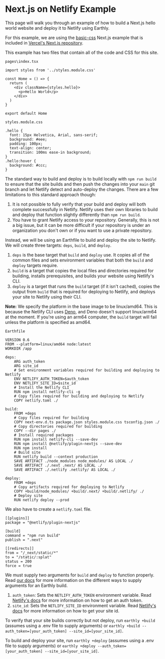 # Next.js on Netlify Example

This page will walk you through an example of how to build a Next.js hello world website and deploy it to Netlify using Earthly.  
  
For this example, we are using the [basic-css](https://github.com/vercel/next.js/tree/canary/examples/basic-css) Next.js example that is included in [Vercel's Next.js repository](https://github.com/vercel/next.js).  
  
This example has two files that contain all of the code and CSS for this site.  
  
`pages\index.tsx`
```
import styles from '../styles.module.css'

const Home = () => {
  return (
    <div className={styles.hello}>
      <p>Hello World</p>
    </div>
  )
}

export default Home
```
  
`styles.module.css`
```
.hello {
  font: 15px Helvetica, Arial, sans-serif;
  background: #eee;
  padding: 100px;
  text-align: center;
  transition: 100ms ease-in background;
}
.hello:hover {
  background: #ccc;
}
```
The standard way to build and deploy is to build locally with `npm run build` to ensure that the site builds and then push the changes into your `main` git branch and let Netlify detect and auto-deploy the changes. There are a few limitations to this standard approach though:
1.  It is not possible to fully verify that your build and deploy will both complete successfully in Netlify. Netlify uses their own libraries to build and deploy that function slightly differently than `npm run build`.
2.  You have to grant Netlify access to your repository. Generally, this is not a big issue, but it can be more difficult if your repository is under an organization you don't own or if you want to use a private repository.
  
Instead, we will be using an Earthfile to build and deploy the site to Netlify. We will create three targets: `deps`, `build`, and `deploy`.
1.  `deps` is the base target that `build` and `deploy` use. It copies all of the common files and sets environment variables that both the `build` and `deploy` targets require.
2.  `build` is a target that copies the local files and directories required for building, installs prerequisites, and builds your website using Netlify's CLI.
3.  `deploy` is a target that runs the `build` target (if it isn't cached), copies the output from `build` that is required for deploying to Netlify, and deploys your site to Netlify using their CLI.
  
**Note:** We specify the platform in the base image to be linux/amd64. This is because the Netlify CLI uses [Deno](https://deno.land/), and Deno doesn't support linux/arm64 at the moment. If you're using an arm64 computer, the `build` target will fail unless the platform is specified as amd64.  
  
`Earthfile`
```
VERSION 0.6
FROM --platform=linux/amd64 node:latest
WORKDIR /app

deps:
    ARG auth_token
    ARG site_id
    # Set environment variables required for building and deploying to Netlify
    ENV NETLIFY_AUTH_TOKEN=$auth_token
    ENV NETLIFY_SITE_ID=$site_id
    # Install the Netlify CLI
    RUN npm install netlify-cli -g
    # Copy files required for building and deploying to Netlify
    COPY netlify.toml ./

build:
    FROM +deps
    # Copy files required for building
    COPY next-env.d.ts package.json styles.module.css tsconfig.json ./
    # Copy directories required for building
    COPY --dir pages ./
    # Install required packages
    RUN npm install netlify-cli --save-dev
    RUN npm install @netlify/plugin-nextjs --save-dev
    RUN npm install
    # Build site
    RUN netlify build --context production
    SAVE ARTIFACT ./node_modules node_modules/ AS LOCAL ./
    SAVE ARTIFACT ./.next .next/ AS LOCAL ./
    SAVE ARTIFACT ./.netlify .netlify/ AS LOCAL ./

deploy:
    FROM +deps
    # Copy artifacts required for deploying to Netlify
    COPY +build/node_modules/ +build/.next/ +build/.netlify/ ./
    # Deploy site
    RUN netlify deploy --prod
```
We also have to create a `netlify.toml` file.
```
[[plugins]]
package = "@netlify/plugin-nextjs"

[build]
command = "npm run build"
publish = ".next"

[[redirects]]
from = "/_next/static/*"
to = "/static/:splat"
status = 200
force = true
```
We must supply two arguments for `build` and `deploy` to function properly. Read [our docs](https://docs.earthly.dev/docs/guides/build-args) for more information on the different ways to supply arguments for an Earthly build.
1.  `auth_token`:  Sets the `NETLIFY_AUTH_TOKEN` environment variable. Read [Netlify's docs](https://docs.netlify.com/cli/get-started/#authentication) for more information on how to get an auth token.
2.  `site_id`:  Sets the `NETLIFY_SITE_ID` environment variable. Read [Netlify's docs](https://docs.netlify.com/cli/get-started/#link-with-an-environment-variable) for more information on how to get your site id.
  
To verify that your site builds correctly but not deploy, run `earthly +build` (assumes using a .env file to supply arguments) or `earthly +build --auth_token=[your_auth_token] --site_id=[your_site_id]`.
  
To build and deploy your site, run `earthly +deploy` (assumes using a .env file to supply arguments) or `earthly +deploy --auth_token=[your_auth_token] --site_id=[your_site_id]`.
